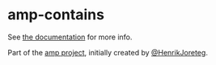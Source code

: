 # amp-contains

See [the documentation](http://amp.ampersandjs.com#amp-contains) for more info.

Part of the [amp project](http://amp.ampersandjs.com#amp-contains), initially created by [@HenrikJoreteg](http://twitter.com/henrikjoreteg).